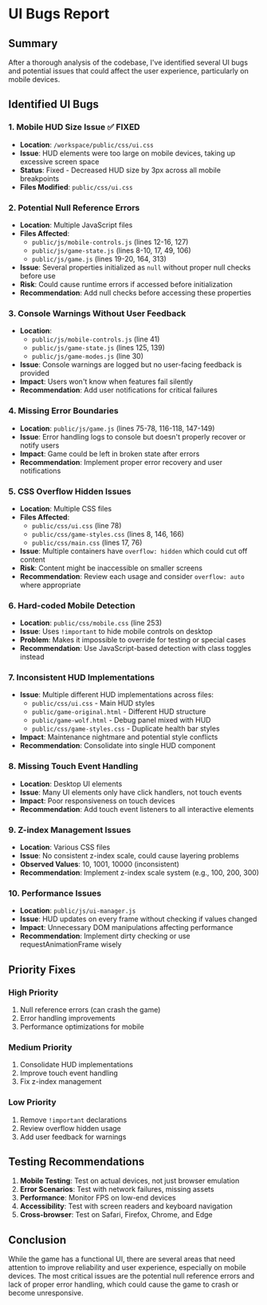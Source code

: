 # UI Bugs Report

## Summary
After a thorough analysis of the codebase, I've identified several UI bugs and potential issues that could affect the user experience, particularly on mobile devices.

## Identified UI Bugs

### 1. **Mobile HUD Size Issue** ✅ FIXED
- **Location**: `/workspace/public/css/ui.css`
- **Issue**: HUD elements were too large on mobile devices, taking up excessive screen space
- **Status**: Fixed - Decreased HUD size by 3px across all mobile breakpoints
- **Files Modified**: `public/css/ui.css`

### 2. **Potential Null Reference Errors**
- **Location**: Multiple JavaScript files
- **Files Affected**:
  - `public/js/mobile-controls.js` (lines 12-16, 127)
  - `public/js/game-state.js` (lines 8-10, 17, 49, 106)
  - `public/js/game.js` (lines 19-20, 164, 313)
- **Issue**: Several properties initialized as `null` without proper null checks before use
- **Risk**: Could cause runtime errors if accessed before initialization
- **Recommendation**: Add null checks before accessing these properties

### 3. **Console Warnings Without User Feedback**
- **Location**: 
  - `public/js/mobile-controls.js` (line 41)
  - `public/js/game-state.js` (lines 125, 139)
  - `public/js/game-modes.js` (line 30)
- **Issue**: Console warnings are logged but no user-facing feedback is provided
- **Impact**: Users won't know when features fail silently
- **Recommendation**: Add user notifications for critical failures

### 4. **Missing Error Boundaries**
- **Location**: `public/js/game.js` (lines 75-78, 116-118, 147-149)
- **Issue**: Error handling logs to console but doesn't properly recover or notify users
- **Impact**: Game could be left in broken state after errors
- **Recommendation**: Implement proper error recovery and user notifications

### 5. **CSS Overflow Hidden Issues**
- **Location**: Multiple CSS files
- **Files Affected**:
  - `public/css/ui.css` (line 78)
  - `public/css/game-styles.css` (lines 8, 146, 166)
  - `public/css/main.css` (lines 17, 76)
- **Issue**: Multiple containers have `overflow: hidden` which could cut off content
- **Risk**: Content might be inaccessible on smaller screens
- **Recommendation**: Review each usage and consider `overflow: auto` where appropriate

### 6. **Hard-coded Mobile Detection**
- **Location**: `public/css/mobile.css` (line 253)
- **Issue**: Uses `!important` to hide mobile controls on desktop
- **Problem**: Makes it impossible to override for testing or special cases
- **Recommendation**: Use JavaScript-based detection with class toggles instead

### 7. **Inconsistent HUD Implementations**
- **Issue**: Multiple different HUD implementations across files:
  - `public/css/ui.css` - Main HUD styles
  - `public/game-original.html` - Different HUD structure
  - `public/game-wolf.html` - Debug panel mixed with HUD
  - `public/css/game-styles.css` - Duplicate health bar styles
- **Impact**: Maintenance nightmare and potential style conflicts
- **Recommendation**: Consolidate into single HUD component

### 8. **Missing Touch Event Handling**
- **Location**: Desktop UI elements
- **Issue**: Many UI elements only have click handlers, not touch events
- **Impact**: Poor responsiveness on touch devices
- **Recommendation**: Add touch event listeners to all interactive elements

### 9. **Z-index Management Issues**
- **Location**: Various CSS files
- **Issue**: No consistent z-index scale, could cause layering problems
- **Observed Values**: 10, 1001, 10000 (inconsistent)
- **Recommendation**: Implement z-index scale system (e.g., 100, 200, 300)

### 10. **Performance Issues**
- **Location**: `public/js/ui-manager.js`
- **Issue**: HUD updates on every frame without checking if values changed
- **Impact**: Unnecessary DOM manipulations affecting performance
- **Recommendation**: Implement dirty checking or use requestAnimationFrame wisely

## Priority Fixes

### High Priority
1. Null reference errors (can crash the game)
2. Error handling improvements
3. Performance optimizations for mobile

### Medium Priority
1. Consolidate HUD implementations
2. Improve touch event handling
3. Fix z-index management

### Low Priority
1. Remove `!important` declarations
2. Review overflow hidden usage
3. Add user feedback for warnings

## Testing Recommendations

1. **Mobile Testing**: Test on actual devices, not just browser emulation
2. **Error Scenarios**: Test with network failures, missing assets
3. **Performance**: Monitor FPS on low-end devices
4. **Accessibility**: Test with screen readers and keyboard navigation
5. **Cross-browser**: Test on Safari, Firefox, Chrome, and Edge

## Conclusion

While the game has a functional UI, there are several areas that need attention to improve reliability and user experience, especially on mobile devices. The most critical issues are the potential null reference errors and lack of proper error handling, which could cause the game to crash or become unresponsive.